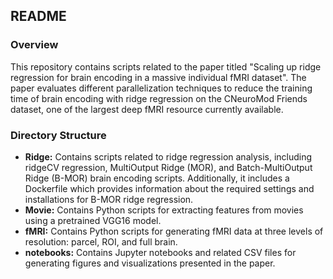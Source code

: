 ## README

### Overview
This repository contains scripts related to the paper titled "Scaling up ridge regression for brain encoding in a massive individual fMRI dataset". The paper evaluates different parallelization techniques to reduce the training time of brain
encoding with ridge regression on the CNeuroMod Friends dataset, one of the largest deep fMRI resource currently available.

### Directory Structure
- **Ridge:** Contains scripts related to ridge regression analysis, including ridgeCV regression, MultiOutput Ridge (MOR), and Batch-MultiOutput Ridge (B-MOR)  brain encoding scripts. Additionally, it includes a Dockerfile which provides information about the required settings and installations for B-MOR ridge regression.
- **Movie:** Contains Python scripts for extracting features from movies using a pretrained VGG16 model.
- **fMRI:** Contains Python scripts for generating fMRI data at three levels of resolution: parcel, ROI, and full brain.
- **notebooks:** Contains Jupyter notebooks and related CSV files for generating figures and visualizations presented in the paper.

